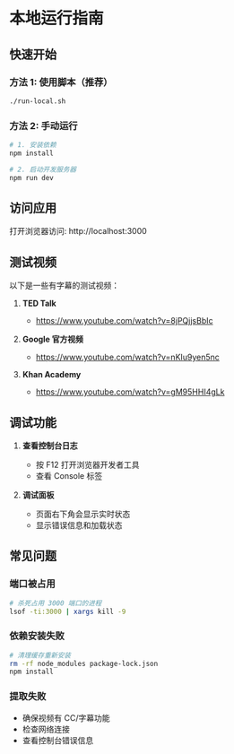 # 本地运行指南

## 快速开始

### 方法 1: 使用脚本（推荐）
```bash
./run-local.sh
```

### 方法 2: 手动运行
```bash
# 1. 安装依赖
npm install

# 2. 启动开发服务器
npm run dev
```

## 访问应用

打开浏览器访问: http://localhost:3000

## 测试视频

以下是一些有字幕的测试视频：

1. **TED Talk**
   - https://www.youtube.com/watch?v=8jPQjjsBbIc

2. **Google 官方视频**
   - https://www.youtube.com/watch?v=nKIu9yen5nc

3. **Khan Academy**
   - https://www.youtube.com/watch?v=gM95HHI4gLk

## 调试功能

1. **查看控制台日志**
   - 按 F12 打开浏览器开发者工具
   - 查看 Console 标签

2. **调试面板**
   - 页面右下角会显示实时状态
   - 显示错误信息和加载状态

## 常见问题

### 端口被占用
```bash
# 杀死占用 3000 端口的进程
lsof -ti:3000 | xargs kill -9
```

### 依赖安装失败
```bash
# 清理缓存重新安装
rm -rf node_modules package-lock.json
npm install
```

### 提取失败
- 确保视频有 CC/字幕功能
- 检查网络连接
- 查看控制台错误信息